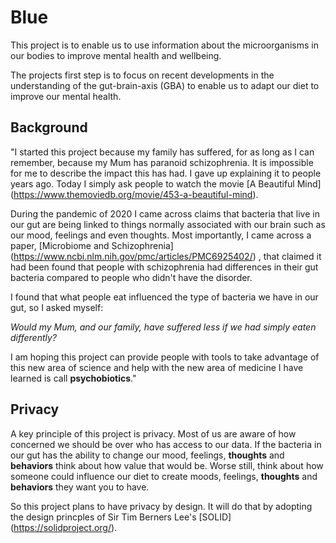 # Blue

This project is to enable us to use information about the microorganisms in our bodies to improve mental health and wellbeing.

The projects first step is to focus on recent developments in the understanding of the gut-brain-axis (GBA) to enable us to adapt our diet to improve our mental health.

## Background

"I started this project because my family has suffered, for as long as I can remember, because my Mum has paranoid schizophrenia. It is impossible for me to describe the impact this has had. I gave up explaining it to people years ago. Today I simply ask people to watch the movie [A Beautiful Mind]  (https://www.themoviedb.org/movie/453-a-beautiful-mind).

During the pandemic of 2020 I came across claims that bacteria that live in our gut are being linked to things normally associated with our brain such as our mood, feelings and even thoughts.  Most importantly, I came across a paper, [Microbiome and Schizophrenia] (https://www.ncbi.nlm.nih.gov/pmc/articles/PMC6925402/) , that claimed it had been found that people with schizophrenia had differences in their gut bacteria compared to people who didn't have the disorder.

I found that what people eat influenced the type of bacteria we have in our gut, so I asked myself:

*Would my Mum, and our family, have suffered less if we had simply eaten differently?* 

I am hoping this project can provide people with tools to take advantage of this new area of science and help with the new area of medicine I have learned is call **psychobiotics**."

## Privacy

A key principle of this project is privacy. Most of us are aware of how concerned we should be over who has access to our data. If the bacteria in our gut has the ability to change our mood, feelings,  **thoughts** and **behaviors** think about how value that would be. Worse still, think about how someone could influence our diet to create moods, feelings,  **thoughts** and **behaviors** they want you to have.

So this project plans to have privacy by design. It will do that by adopting the design princples of Sir Tim Berners Lee's [SOLID] (https://solidproject.org/).




